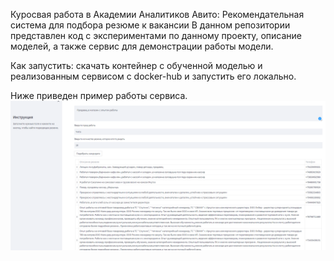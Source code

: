 Куросвая работа в Академии Аналитиков Авито: Рекомендательная система для подбора резюме к вакансии
В данном репозитории представлен код с экспериментами по данному проекту, описание моделей, а также сервис для демонстрации работы модели.

Как запустить: скачать контейнер с обученной моделью и реализованным сервисом с docker-hub и запустить его локально.

Ниже приведен пример работы сервиса.
![Пример работы CV matcher](example.PNG)

